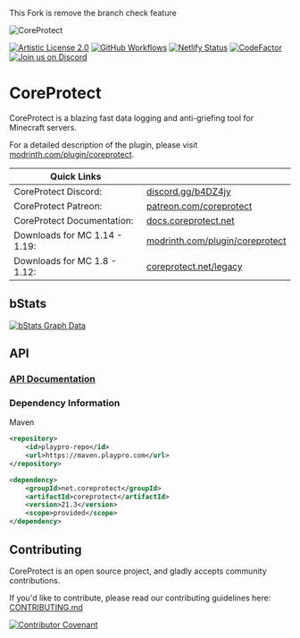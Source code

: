 This Fork is remove the branch check feature  



![CoreProtect](https://userfolio.com/uploads/coreprotect-banner-v19.png)

[![Artistic License 2.0](https://img.shields.io/github/license/PlayPro/CoreProtect?&logo=github)](LICENSE)
[![GitHub Workflows](https://github.com/PlayPro/CoreProtect/actions/workflows/build.yml/badge.svg)](https://github.com/PlayPro/CoreProtect/actions)
[![Netlify Status](https://img.shields.io/netlify/c1d26a0f-65c5-4e4b-95d7-e08af671ab67)](https://app.netlify.com/sites/coreprotect/deploys)
[![CodeFactor](https://www.codefactor.io/repository/github/playpro/coreprotect/badge)](https://www.codefactor.io/repository/github/playpro/coreprotect)
[![Join us on Discord](https://img.shields.io/discord/348680641560313868.svg?label=&logo=discord&logoColor=ffffff&color=7389D8&labelColor=6A7EC2)](https://discord.gg/b4DZ4jy)

CoreProtect
===========

CoreProtect is a blazing fast data logging and anti-griefing tool for Minecraft servers.

For a detailed description of the plugin, please visit [modrinth.com/plugin/coreprotect](https://modrinth.com/plugin/coreprotect).

| Quick Links |  |
| --- | --- |
| CoreProtect Discord: | [discord.gg/b4DZ4jy](https://discord.gg/b4DZ4jy) |
| CoreProtect Patreon: | [patreon.com/coreprotect](https://www.patreon.com/coreprotect) |
| CoreProtect Documentation: | [docs.coreprotect.net](https://docs.coreprotect.net) |
| Downloads for MC 1.14 - 1.19: | [modrinth.com/plugin/coreprotect](https://modrinth.com/plugin/coreprotect) |
| Downloads for MC 1.8 - 1.12: | [coreprotect.net/legacy](https://coreprotect.net/legacy/) |

bStats
------
[![bStats Graph Data](https://bstats.org/signatures/bukkit/CoreProtect.svg)](https://bstats.org/plugin/bukkit/CoreProtect)

API
------
### [API Documentation](https://docs.coreprotect.net/api/)

### Dependency Information
Maven
```xml
<repository>
    <id>playpro-repo</id>
    <url>https://maven.playpro.com</url>
</repository>
```
```xml
<dependency>
    <groupId>net.coreprotect</groupId>
    <artifactId>coreprotect</artifactId>
    <version>21.3</version>
    <scope>provided</scope>
</dependency>
```

Contributing
------
CoreProtect is an open source project, and gladly accepts community contributions.

If you'd like to contribute, please read our contributing guidelines here: [CONTRIBUTING.md](CONTRIBUTING.md)

[![Contributor Covenant](https://img.shields.io/badge/Contributor%20Covenant-2.0-4baaaa.svg)](CONTRIBUTING.md#code-of-conduct) 
